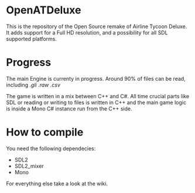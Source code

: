 # OpenATDeluxe
This is the repository of the Open Source remake of Airline Tycoon Deluxe.
It adds support for a Full HD resolution, and a possibility for all SDL supported platforms.

# Progress
The main Engine is currenty in progress. Around 90% of files can be read, including *.gli .raw .csv*

The game is written in a mix between C++ and C#. All time crucial parts like SDL or reading or writing to files is written in C++ and the main game logic is inside a Mono C# instance run from the C++ side.

# How to compile
You need the following dependecies:
- SDL2
- SDL2_mixer
- Mono

For everything else take a look at the wiki.
